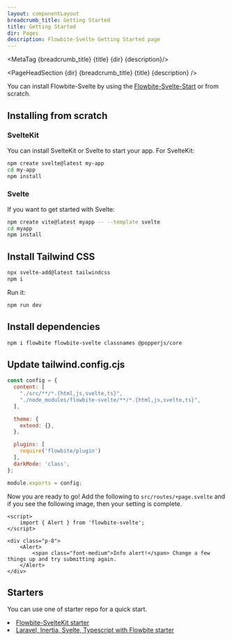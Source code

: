 ```yaml
---
layout: componentLayout
breadcrumb_title: Getting Started
title: Getting Started
dir: Pages
description: Flowbite-Svelte Getting Started page
---
```

<MetaTag {breadcrumb_title} {title} {dir} {description}/>

<script>
  import { MetaTag, PageHeadSection } from '../utils'
  import { A, P, List, Li } from '$lib'
</script>

<PageHeadSection {dir} {breadcrumb_title} {title} {description} />


You can install Flowbite-Svelte by using the <A href='/extend/flowbite-svelte-starter'>Flowbite-Svelte-Start</A> or from scratch.

## Installing from scratch

### SvelteKit

You can install SvelteKit or Svelte to start your app. For SvelteKit:

```bash example
npm create svelte@latest my-app
cd my-app
npm install
```

### Svelte

If you want to get started with Svelte:

```bash
npm create vite@latest myapp -- --template svelte
cd myapp
npm install
```

## Install Tailwind CSS

```bash
npx svelte-add@latest tailwindcss
npm i
```

Run it:

```bash
npm run dev
```

## Install dependencies

```sh
npm i flowbite flowbite-svelte classnames @popperjs/core
```

## Update tailwind.config.cjs

```js
const config = {
  content: [
    "./src/**/*.{html,js,svelte,ts}",
    "./node_modules/flowbite-svelte/**/*.{html,js,svelte,ts}",
  ],

  theme: {
    extend: {},
  },

  plugins: [
    require('flowbite/plugin')
  ],
  darkMode: 'class',
};

module.exports = config;
```

<div class="h-8" />    

Now you are ready to go! Add the following to `src/routes/+page.svelte` and if you see the following image, then your setting is complete.

```svelte example 
<script>
	import { Alert } from 'flowbite-svelte';
</script>

<div class="p-8">
	<Alert>
		<span class="font-medium">Info alert!</span> Change a few things up and try submitting again.
	</Alert>
</div>
```


## Starters

You can use one of starter repo for a quick start.

<List tag='ul' class='space-y-1 my-4'>
<Li><A href='https://github.com/shinokada/flowbite-svelte-starter'>Flowbite-SvelteKit starter</A></Li>
<Li><A href='https://github.com/ZekyTheWolf/LIST-Starter'>Laravel, Inertia, Svelte, Typescript with Flowbite starter</A></Li>
</List>